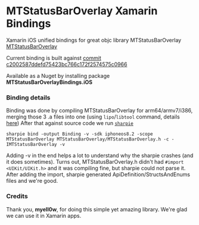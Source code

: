 # MTStatusBarOverlay Xamarin Bindings

Xamarin iOS unified bindings for great objc library MTStatusBarOverlay
[MTStatusBarOverlay](https://github.com/myell0w/MTStatusBarOverlay)

Current binding is built against [commit c2002587ddefd75423bc766c172f2574575c0966](https://github.com/myell0w/MTStatusBarOverlay/commit/c2002587ddefd75423bc766c172f2574575c0966)

Available as a Nuget by installing package **MTStatusBarOverlayBindings.iOS**

### Binding details
Binding was done by compiling MTStatusBarOverlay for arm64/armv7/i386, merging those 3 .a files into one (using `lipo`/`libtool` command, details [here](www.cvursache.com/2013/10/06/Combining-Multi-Arch-Binaries/))
After that against source code we run [`sharpie`](developer.xamarin.com/guides/ios/advanced_topics/binding_objective-c/objective_sharpie/)

`sharpie bind -output Binding -v -sdk iphoneos8.2 -scope MTStatusBarOverlay MTStatusBarOverlay/MTStatusBarOverlay.h -c -IMTStatusBarOverlay -v`

Adding -v in the end helps a lot to understand why the sharpie crashes (and it does sometimes). Turns out, MTStatusBarOverlay.h didn't had `#import <UIKit/UIKit.h>` and it was compiling fine, but sharpie could not parse it.
After adding the import, sharpie generated ApiDefinition/StructsAndEnums files and we're good.

### Credits
Thank you, **myell0w**, for doing this simple yet amazing library. We're glad we can use it in Xamarin apps.
